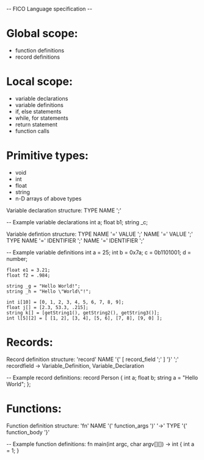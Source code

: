 -- FICO Language specification --

# Global scope:
  - function definitions
  - record definitions

# Local scope:
  - variable declarations
  - variable definitions
  - if, else statements
  - while, for statements
  - return statement
  - function calls

# Primitive types:
  - void
  - int
  - float
  - string
  - n-D arrays of above types

  Variable declaration structure:
    TYPE NAME ';'

  -- Example variable declarations
    int a;
    float b1;
    string _c;


  Variable defintion structure:
    TYPE NAME '=' VALUE ';'
    NAME '=' VALUE ';'
    TYPE NAME '=' IDENTIFIER ';'
    NAME '=' IDENTIFIER ';'

  -- Example variable definitions
    int a = 25;
    int b = 0x7a;
    c = 0b1101001;
    d = number;

    float e1 = 3.21;
    float f2 = .984;

    string _g = "Hello World!";
    string _h = "Hello \"World\"!";

    int i[10] = [0, 1, 2, 3, 4, 5, 6, 7, 8, 9];
    float j[] = [2.3, 53.3, .215];
    string k[] = [getString1(), getString2(), getString3()];
    int l[5][2] = [ [1, 2], [3, 4], [5, 6], [7, 8], [9, 0] ];

# Records:
  Record definition structure:
    'record' NAME '{' [ record_field ';' ] '}' ';'
    recordfield -> Variable_Definition, Variable_Declaration

  -- Example record definitions:
    record Person {
	int a;
	float b;
	string a = "Hello World";
    };

# Functions:
  Function definition structure:
    'fn' NAME '(' function_args ')' '->' TYPE '{' function_body '}'

  -- Example function definitions:
    fn main(int argc, char argv[][]) -> int
    {
    	int a = 1;
    }

